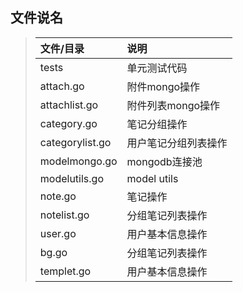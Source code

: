 ## 文件说名

>| 文件/目录 |  说明 |
>| :------- | :--- |
>|tests             |单元测试代码|
>|attach.go         |附件mongo操作|
>|attachlist.go     |附件列表mongo操作|
>|category.go       |笔记分组操作|
>|categorylist.go   |用户笔记分组列表操作|
>|modelmongo.go     |mongodb连接池|
>|modelutils.go     |model utils|
>|note.go           |笔记操作|
>|notelist.go       |分组笔记列表操作|
>|user.go           |用户基本信息操作|
>|bg.go			   |分组笔记列表操作|
>|templet.go        |用户基本信息操作|
